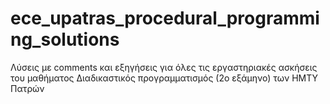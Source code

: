 # ece_upatras_procedural_programming_solutions
Λύσεις με comments και εξηγήσεις για όλες τις εργαστηριακές ασκήσεις του μαθήματος Διαδικαστικός προγραμματισμός (2ο εξάμηνο) των ΗΜΤΥ Πατρών
